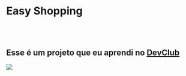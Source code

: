 <h1>Easy Shopping</h1>
<br>
<br>
<h2>Esse é um projeto que eu aprendi no <a href="https://rodolfomori.com.br">DevClub</a> </h2>

<img src="https://github.com/LindomarSodreDefanti/Primeiro-projeto-responsivo-Easy-Shopping/blob/main/laptop%20and%20cellphone.PNG?raw=true">
